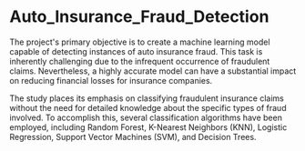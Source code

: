 # Auto_Insurance_Fraud_Detection

The project's primary objective is to create a machine learning model capable of detecting instances of auto insurance fraud. This task is inherently challenging due to the infrequent occurrence of fraudulent claims. Nevertheless, a highly accurate model can have a substantial impact on reducing financial losses for insurance companies.

The study places its emphasis on classifying fraudulent insurance claims without the need for detailed knowledge about the specific types of fraud involved. To accomplish this, several classification algorithms have been employed, including Random Forest, K-Nearest Neighbors (KNN), Logistic Regression, Support Vector Machines (SVM), and Decision Trees.
